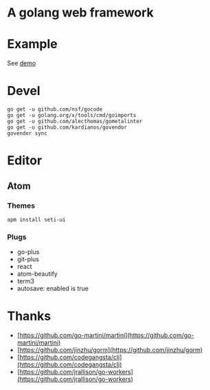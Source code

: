 # A golang web framework
# Example
See [demo](Demo)

# Devel
    go get -u github.com/nsf/gocode
    go get -u golang.org/x/tools/cmd/goimports
    go get -u github.com/alecthomas/gometalinter
    go get -u github.com/kardianos/govendor
    govendor sync
    

# Editor
## Atom
### Themes

```
apm install seti-ui
```

### Plugs
- go-plus
- git-plus
- react
- atom-beautify
- term3
- autosave: enabled is true

# Thanks
- [https://github.com/go-martini/martini](https://github.com/go-martini/martini)
- [https://github.com/jinzhu/gorm](https://github.com/jinzhu/gorm)
- [https://github.com/codegangsta/cli](https://github.com/codegangsta/cli)
- [https://github.com/jrallison/go-workers](https://github.com/jrallison/go-workers)
